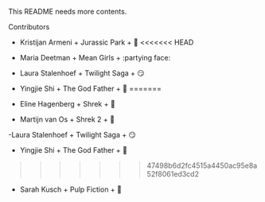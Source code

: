This README needs more contents.

Contributors

- Kristijan Armeni + Jurassic Park + :eggplant:
<<<<<<< HEAD
- Maria Deetman + Mean Girls + :partying face:
- Laura Stalenhoef + Twilight Saga + :smirk:
- Yingjie Shi + The God Father + :tomato:
=======

- Eline Hagenberg + Shrek + :baby_chick:
- Martijn van Os + Shrek 2 + :money_mouth_face:

-Laura Stalenhoef + Twilight Saga + :smirk:

- Yingjie Shi + The God Father + :tomato:

>>>>>>> 47498b6d2fc4515a4450ac95e8a52f8061ed3cd2
- Sarah Kusch + Pulp Fiction + :bug:
